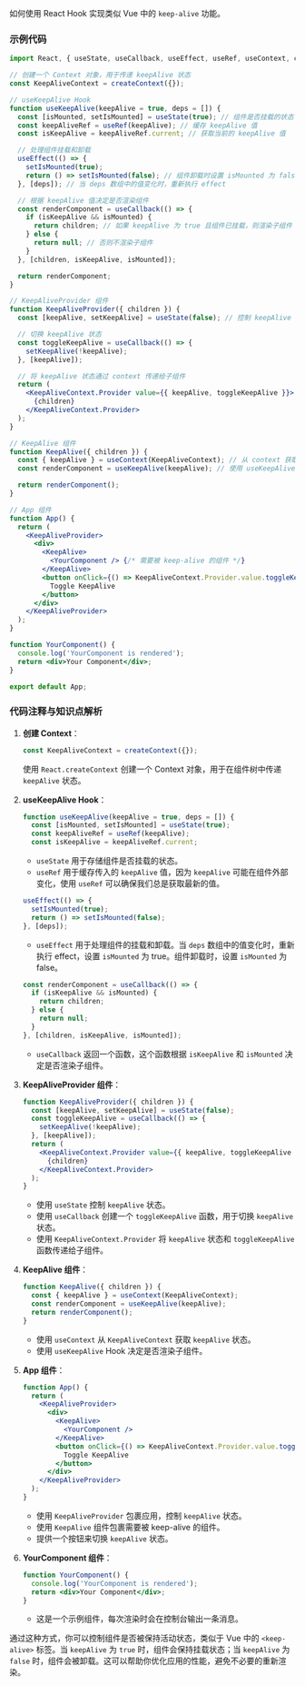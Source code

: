如何使用 React Hook 实现类似 Vue 中的 `keep-alive` 功能。

### 示例代码

```jsx
import React, { useState, useCallback, useEffect, useRef, useContext, createContext } from 'react';

// 创建一个 Context 对象，用于传递 keepAlive 状态
const KeepAliveContext = createContext({});

// useKeepAlive Hook
function useKeepAlive(keepAlive = true, deps = []) {
  const [isMounted, setIsMounted] = useState(true); // 组件是否挂载的状态
  const keepAliveRef = useRef(keepAlive); // 缓存 keepAlive 值
  const isKeepAlive = keepAliveRef.current; // 获取当前的 keepAlive 值

  // 处理组件挂载和卸载
  useEffect(() => {
    setIsMounted(true);
    return () => setIsMounted(false); // 组件卸载时设置 isMounted 为 false
  }, [deps]); // 当 deps 数组中的值变化时，重新执行 effect

  // 根据 keepAlive 值决定是否渲染组件
  const renderComponent = useCallback(() => {
    if (isKeepAlive && isMounted) {
      return children; // 如果 keepAlive 为 true 且组件已挂载，则渲染子组件
    } else {
      return null; // 否则不渲染子组件
    }
  }, [children, isKeepAlive, isMounted]);

  return renderComponent;
}

// KeepAliveProvider 组件
function KeepAliveProvider({ children }) {
  const [keepAlive, setKeepAlive] = useState(false); // 控制 keepAlive 状态

  // 切换 keepAlive 状态
  const toggleKeepAlive = useCallback(() => {
    setKeepAlive(!keepAlive);
  }, [keepAlive]);

  // 将 keepAlive 状态通过 context 传递给子组件
  return (
    <KeepAliveContext.Provider value={{ keepAlive, toggleKeepAlive }}>
      {children}
    </KeepAliveContext.Provider>
  );
}

// KeepAlive 组件
function KeepAlive({ children }) {
  const { keepAlive } = useContext(KeepAliveContext); // 从 context 获取 keepAlive 状态
  const renderComponent = useKeepAlive(keepAlive); // 使用 useKeepAlive Hook 决定是否渲染子组件

  return renderComponent();
}

// App 组件
function App() {
  return (
    <KeepAliveProvider>
      <div>
        <KeepAlive>
          <YourComponent /> {/* 需要被 keep-alive 的组件 */}
        </KeepAlive>
        <button onClick={() => KeepAliveContext.Provider.value.toggleKeepAlive()}>
          Toggle KeepAlive
        </button>
      </div>
    </KeepAliveProvider>
  );
}

function YourComponent() {
  console.log('YourComponent is rendered');
  return <div>Your Component</div>;
}

export default App;
```

### 代码注释与知识点解析

1. **创建 Context**：
   ```jsx
   const KeepAliveContext = createContext({});
   ```
   使用 `React.createContext` 创建一个 Context 对象，用于在组件树中传递 `keepAlive` 状态。

2. **useKeepAlive Hook**：
   ```jsx
   function useKeepAlive(keepAlive = true, deps = []) {
     const [isMounted, setIsMounted] = useState(true);
     const keepAliveRef = useRef(keepAlive);
     const isKeepAlive = keepAliveRef.current;
   ```
   - `useState` 用于存储组件是否挂载的状态。
   - `useRef` 用于缓存传入的 `keepAlive` 值，因为 `keepAlive` 可能在组件外部变化，使用 `useRef` 可以确保我们总是获取最新的值。

   ```jsx
   useEffect(() => {
     setIsMounted(true);
     return () => setIsMounted(false);
   }, [deps]);
   ```
   - `useEffect` 用于处理组件的挂载和卸载。当 `deps` 数组中的值变化时，重新执行 effect，设置 `isMounted` 为 true。组件卸载时，设置 `isMounted` 为 false。

   ```jsx
   const renderComponent = useCallback(() => {
     if (isKeepAlive && isMounted) {
       return children;
     } else {
       return null;
     }
   }, [children, isKeepAlive, isMounted]);
   ```
   - `useCallback` 返回一个函数，这个函数根据 `isKeepAlive` 和 `isMounted` 决定是否渲染子组件。

3. **KeepAliveProvider 组件**：
   ```jsx
   function KeepAliveProvider({ children }) {
     const [keepAlive, setKeepAlive] = useState(false);
     const toggleKeepAlive = useCallback(() => {
       setKeepAlive(!keepAlive);
     }, [keepAlive]);
     return (
       <KeepAliveContext.Provider value={{ keepAlive, toggleKeepAlive }}>
         {children}
       </KeepAliveContext.Provider>
     );
   }
   ```
   - 使用 `useState` 控制 `keepAlive` 状态。
   - 使用 `useCallback` 创建一个 `toggleKeepAlive` 函数，用于切换 `keepAlive` 状态。
   - 使用 `KeepAliveContext.Provider` 将 `keepAlive` 状态和 `toggleKeepAlive` 函数传递给子组件。

4. **KeepAlive 组件**：
   ```jsx
   function KeepAlive({ children }) {
     const { keepAlive } = useContext(KeepAliveContext);
     const renderComponent = useKeepAlive(keepAlive);
     return renderComponent();
   }
   ```
   - 使用 `useContext` 从 `KeepAliveContext` 获取 `keepAlive` 状态。
   - 使用 `useKeepAlive` Hook 决定是否渲染子组件。

5. **App 组件**：
   ```jsx
   function App() {
     return (
       <KeepAliveProvider>
         <div>
           <KeepAlive>
             <YourComponent />
           </KeepAlive>
           <button onClick={() => KeepAliveContext.Provider.value.toggleKeepAlive()}>
             Toggle KeepAlive
           </button>
         </div>
       </KeepAliveProvider>
     );
   }
   ```
   - 使用 `KeepAliveProvider` 包裹应用，控制 `keepAlive` 状态。
   - 使用 `KeepAlive` 组件包裹需要被 keep-alive 的组件。
   - 提供一个按钮来切换 `keepAlive` 状态。

6. **YourComponent 组件**：
   ```jsx
   function YourComponent() {
     console.log('YourComponent is rendered');
     return <div>Your Component</div>;
   }
   ```
   - 这是一个示例组件，每次渲染时会在控制台输出一条消息。

通过这种方式，你可以控制组件是否被保持活动状态，类似于 Vue 中的 `<keep-alive>` 标签。当 `keepAlive` 为 `true` 时，组件会保持挂载状态；当 `keepAlive` 为 `false` 时，组件会被卸载。这可以帮助你优化应用的性能，避免不必要的重新渲染。